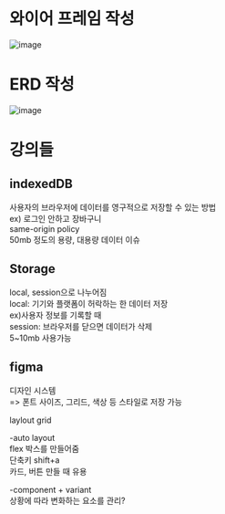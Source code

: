 # 와이어 프레임 작성

![image](https://user-images.githubusercontent.com/41516670/213118385-5598e5ef-f905-45c4-a39d-83f622c6d968.PNG)

# ERD 작성

![image](https://user-images.githubusercontent.com/41516670/213119038-2c7ab331-ac23-4747-85a7-ae1e25f24cec.png)

# 강의들

## indexedDB
사용자의 브라우저에 데이터를 영구적으로 저장할 수 있는 방법<br>
ex) 로그인 안하고 장바구니<br>
same-origin policy<br>
50mb 정도의 용량, 대용량 데이터 이슈<br>

## Storage
local, session으로 나누어짐<br>
local: 기기와 플랫폼이 허락하는 한 데이터 저장<br>
ex)사용자 정보를 기록할 때<br>
session: 브라우저를 닫으면 데이터가 삭제<br>
5~10mb 사용가능<br>

## figma

디자인 시스템<br>
=> 폰트 사이즈, 그리드, 색상 등 스타일로 저장 가능<br>

laylout grid<br>

-auto layout<br>
flex 박스를 만들어줌<br>
단축키 shift+a<br>
카드, 버튼 만들 때 유용<br>

-component + variant<br>
상황에 따라 변화하는 요소를 관리?
